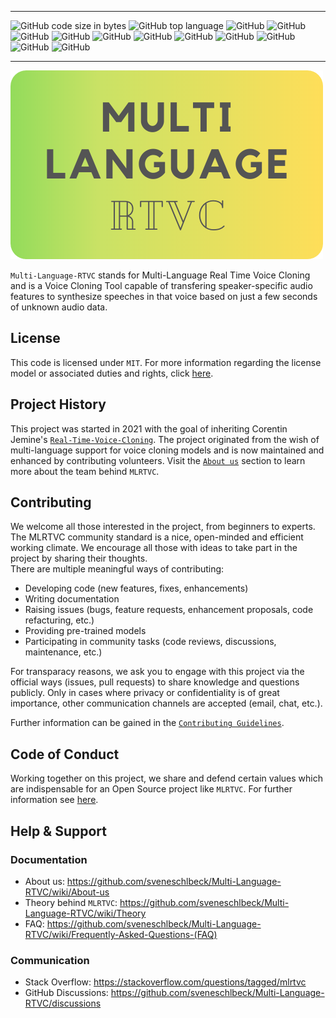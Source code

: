 *****
![GitHub code size in bytes](https://img.shields.io/github/languages/code-size/sveneschlbeck/Multi-Language-RTVC)
![GitHub top language](https://img.shields.io/github/languages/top/sveneschlbeck/Multi-Language-RTVC)
![GitHub](https://img.shields.io/github/issues/sveneschlbeck/Multi-Language-RTVC)
![GitHub](https://img.shields.io/github/issues-pr/sveneschlbeck/Multi-Language-RTVC?color=orange)
![GitHub](https://img.shields.io/github/stars/sveneschlbeck/Multi-Language-RTVC?style=social)
![GitHub](https://img.shields.io/github/forks/sveneschlbeck/Multi-Language-RTVC?style=social)
![GitHub](https://img.shields.io/github/repo-size/sveneschlbeck/Multi-Language-RTVC)
![GitHub](https://img.shields.io/tokei/lines/github/sveneschlbeck/Multi-Language-RTVC)
![GitHub](https://img.shields.io/github/contributors/sveneschlbeck/Multi-Language-RTVC)
![GitHub](https://img.shields.io/badge/Since-2021-brightgreen)
![GitHub](https://img.shields.io/badge/License-MIT-brown.svg)
![GitHub](https://img.shields.io/github/workflow/status/sveneschlbeck/Multi-Language-RTVC/Lint)
![GitHub](https://img.shields.io/badge/code%20style-black-black)
*****

![MLRTVC logo](img/MLRTVC_readme.png)

``Multi-Language-RTVC`` stands for Multi-Language Real Time Voice Cloning and is a Voice Cloning Tool capable
of transfering speaker-specific audio features to synthesize speeches in that voice based on just a few
seconds of unknown audio data.

## License

This code is licensed under ``MIT``. For more information regarding the license model or
associated duties and rights, click [here](LICENSE).

## Project History

This project was started in 2021 with the goal of inheriting Corentin Jemine's [``Real-Time-Voice-Cloning``](https://github.com/CorentinJ/Real-Time-Voice-Cloning).
The project originated from the wish of multi-language support for voice cloning models and is now
maintained and enhanced by contributing volunteers. Visit the [``About us``](https://github.com/sveneschlbeck/Multi-Language-RTVC/wiki/About-us) section to learn more about the team behind ``MLRTVC``.

## Contributing

We welcome all those interested in the project, from beginners to experts. The MLRTVC community standard is
a nice, open-minded and efficient working climate. We encourage all those with ideas to take part in the
project by sharing their thoughts.  
There are multiple meaningful ways of contributing:

- Developing code (new features, fixes, enhancements)
- Writing documentation
- Raising issues (bugs, feature requests, enhancement proposals, code refacturing, etc.)
- Providing pre-trained models
- Participating in community tasks (code reviews, discussions, maintenance, etc.)

For transparacy reasons, we ask you to engage with this project via the official ways (issues, pull requests)
to share knowledge and questions publicly. Only in cases where privacy or confidentiality is of great importance,
other communication channels are accepted (email, chat, etc.).

Further information can be gained in the [``Contributing Guidelines``](CONTRIBUTING.md).

## Code of Conduct

Working together on this project, we share and defend certain values which are indispensable
for an Open Source project like ``MLRTVC``. For further information see [here](https://github.com/sveneschlbeck/Multi-Language-RTVC/blob/main/CODE_OF_CONDUCT.md).

## Help & Support

### Documentation

- About us: https://github.com/sveneschlbeck/Multi-Language-RTVC/wiki/About-us
- Theory behind ``MLRTVC``: https://github.com/sveneschlbeck/Multi-Language-RTVC/wiki/Theory
- FAQ: https://github.com/sveneschlbeck/Multi-Language-RTVC/wiki/Frequently-Asked-Questions-(FAQ)

### Communication

- Stack Overflow: https://stackoverflow.com/questions/tagged/mlrtvc
- GitHub Discussions: https://github.com/sveneschlbeck/Multi-Language-RTVC/discussions
